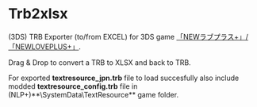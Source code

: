 # Trb2xlsx
(3DS) TRB Exporter (to/from EXCEL) for 3DS game [「NEWラブプラス+」/「NEWLOVEPLUS+」](http://www.konami.jp/products/newloveplus_plus/).


Drag & Drop to convert a TRB to XLSX and back to TRB.


For exported **textresource_jpn.trb** file to load succesfully also include modded **textresource_config.trb** file in (NLP+)**\SystemData\TextResource\** game folder.

